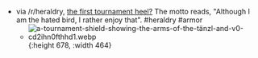 - via /r/heraldry, [the first tournament heel?](https://www.reddit.com/r/heraldry/comments/1enf91n/a_tournament_shield_showing_the_arms_of_the_t%C3%A4nzl/) The motto reads, "Although I am the hated bird, I rather enjoy that". #heraldry #armor
	- ![a-tournament-shield-showing-the-arms-of-the-tänzl-and-v0-cd2ihn0fthhd1.webp](../assets/a-tournament-shield-showing-the-arms-of-the-tänzl-and-v0-cd2ihn0fthhd1_1723914365181_0.webp){:height 678, :width 464}